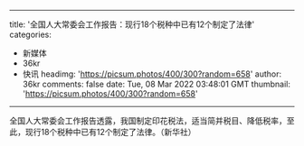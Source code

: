 
---
title: '全国人大常委会工作报告：现行18个税种中已有12个制定了法律'
categories: 
 - 新媒体
 - 36kr
 - 快讯
headimg: 'https://picsum.photos/400/300?random=658'
author: 36kr
comments: false
date: Tue, 08 Mar 2022 03:48:01 GMT
thumbnail: 'https://picsum.photos/400/300?random=658'
---

<div>   
全国人大常委会工作报告透露，我国制定印花税法，适当简并税目、降低税率，至此，现行18个税种中已有12个制定了法律。（新华社）  
</div>
            